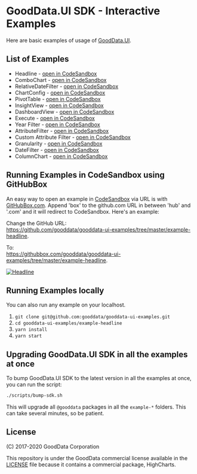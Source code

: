 # GoodData.UI SDK - Interactive Examples

Here are basic examples of usage of [GoodData.UI](https://github.com/gooddata/gooddata-ui-sdk).

## List of Examples

* Headline - [open in CodeSandbox](https://codesandbox.io/s/github/gooddata/gooddata-ui-examples/tree/master/example-headline?file=/src/App/index.js)
* ComboChart - [open in CodeSandbox](https://codesandbox.io/s/github/gooddata/gooddata-ui-examples/tree/master/example-combochart?file=/src/App/index.js)
* RelativeDateFilter - [open in CodeSandbox](https://codesandbox.io/s/github/gooddata/gooddata-ui-examples/tree/master/example-relativedatefilter?file=/src/App/index.js)
* ChartConfig - [open in CodeSandbox](https://codesandbox.io/s/github/gooddata/gooddata-ui-examples/tree/master/example-chartconfig?file=/src/App/index.js)
* PivotTable - [open in CodeSandbox](https://codesandbox.io/s/github/gooddata/gooddata-ui-examples/tree/master/example-pivottable?file=/src/App/index.js)
* InsightView - [open in CodeSandbox](https://codesandbox.io/s/github/gooddata/gooddata-ui-examples/tree/master/example-insightview?file=/src/App/index.js)
* DashboardView - [open in CodeSandbox](https://codesandbox.io/s/github/gooddata/gooddata-ui-examples/tree/master/example-dashboardview?file=/src/App/index.js)
* Execute - [open in CodeSandbox](https://codesandbox.io/s/github/gooddata/gooddata-ui-examples/tree/master/example-execute?file=/src/App/index.js)
* Year Filter - [open in CodeSandbox](https://codesandbox.io/s/github/gooddata/gooddata-ui-examples/tree/master/example-yearfilter?file=/src/App/index.js)
* AttributeFilter - [open in CodeSandbox](https://codesandbox.io/s/github/gooddata/gooddata-ui-examples/tree/master/example-attributefilter?file=/src/App/index.js)
* Custom Attribute Filter - [open in CodeSandbox](https://codesandbox.io/s/github/gooddata/gooddata-ui-examples/tree/master/example-customattributefilter?file=/src/App/index.js)
* Granularity - [open in CodeSandbox](https://codesandbox.io/s/github/gooddata/gooddata-ui-examples/tree/master/example-granularity?file=/src/App/index.js)
* DateFilter - [open in CodeSandbox](https://codesandbox.io/s/github/gooddata/gooddata-ui-examples/tree/master/example-datefilter?file=/src/App/index.js)
* ColumnChart - [open in CodeSandbox](https://codesandbox.io/s/github/gooddata/gooddata-ui-examples/tree/master/example-columnchart?file=/src/App/index.js)

## Running Examples in CodeSandbox using GitHubBox

An easy way to open an example in [CodeSandbox](https://codesandbox.io/) via URL is with [GitHubBox.com](https://github.com/dferber90/githubbox). Append 'box' to the github.com URL in between 'hub' and '.com' and it will redirect to CodeSandbox. Here's an example:

Change the GitHub URL:\
https://github.com/gooddata/gooddata-ui-examples/tree/master/example-headline.

To:\
https://githubbox.com/gooddata/gooddata-ui-examples/tree/master/example-headline.

[![Headline](assets/example-codesandbox-headline.png)](https://codesandbox.io/s/github/gooddata/gooddata-ui-examples/tree/master/example-headline?file=/src/App/index.js)

## Running Examples locally

You can also run any example on your localhost.

1. `git clone git@github.com:gooddata/gooddata-ui-examples.git`
1. `cd gooddata-ui-examples/example-headline`
1. `yarn install`
1. `yarn start`

## Upgrading GoodData.UI SDK in all the examples at once

To bump GoodData.UI SDK to the latest version in all the examples at once, you can run the script:

```bash
./scripts/bump-sdk.sh
```

This will upgrade all `@gooddata` packages in all the `example-*` folders. This can take several minutes, so be patient.

## License

(C) 2017-2020 GoodData Corporation

This repository is under the GoodData commercial license available in the [LICENSE](LICENSE) file because it contains a commercial package, HighCharts.

